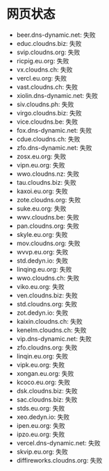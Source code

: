 # 网页状态
- beer.dns-dynamic.net: 失败
- educ.cloudns.biz: 失败
- svip.cloudns.org: 失败
- ricpig.eu.org: 失败
- vx.cloudns.ch: 失败
- vercl.eu.org: 失败
- vast.cloudns.ch: 失败
- xiolin.dns-dynamic.net: 失败
- siv.cloudns.ph: 失败
- virgo.cloudns.biz: 失败
- vice.cloudns.be: 失败
- fox.dns-dynamic.net: 失败
- cdue.cloudns.ch: 失败
- zfo.dns-dynamic.net: 失败
- zosx.eu.org: 失败
- vipn.eu.org: 失败
- wwo.cloudns.nz: 失败
- tau.cloudns.biz: 失败
- kaxoi.eu.org: 失败
- zote.cloudns.org: 失败
- suke.eu.org: 失败
- wwv.cloudns.be: 失败
- pan.cloudns.org: 失败
- skyle.eu.org: 失败
- mov.cloudns.org: 失败
- wvvp.eu.org: 失败
- std.dedyn.io: 失败
- linqing.eu.org: 失败
- wwo.cloudns.ch: 失败
- viko.eu.org: 失败
- ven.cloudns.biz: 失败
- std.cloudns.org: 失败
- zot.dedyn.io: 失败
- kaixin.cloudns.ch: 失败
- kenelm.cloudns.ch: 失败
- vip.dns-dynamic.net: 失败
- zfo.cloudns.org: 失败
- linqin.eu.org: 失败
- vipk.eu.org: 失败
- xongan.eu.org: 失败
- kcoco.eu.org: 失败
- dsk.cloudns.biz: 失败
- sac.cloudns.biz: 失败
- stds.eu.org: 失败
- xeo.dedyn.io: 失败
- ipen.eu.org: 失败
- ipzo.eu.org: 失败
- vercel.dns-dynamic.net: 失败
- skvip.eu.org: 失败
- diffireworks.cloudns.org: 失败
